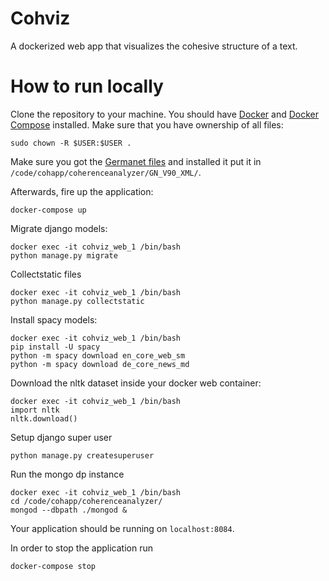 # Cohviz

A dockerized web app that visualizes the cohesive structure of a text.

# How to run locally

Clone the repository to your machine. You should have [Docker](https://docs.docker.com/engine/installation/) and [Docker Compose](https://docs.docker.com/compose/install/) installed. Make sure that you have ownership of all files:

```
sudo chown -R $USER:$USER .
```

Make sure you got the [Germanet files](http://www.sfs.uni-tuebingen.de/GermaNet/) and installed it put it in `/code/cohapp/coherenceanalyzer/GN_V90_XML/`. 


Afterwards, fire up the application:

```
docker-compose up
```

Migrate django models:

```
docker exec -it cohviz_web_1 /bin/bash
python manage.py migrate
```

Collectstatic files

```
docker exec -it cohviz_web_1 /bin/bash
python manage.py collectstatic
```

Install spacy models:

```
docker exec -it cohviz_web_1 /bin/bash
pip install -U spacy
python -m spacy download en_core_web_sm
python -m spacy download de_core_news_md
```

Download the nltk dataset inside your docker web container: 

```
docker exec -it cohviz_web_1 /bin/bash
import nltk
nltk.download()
```

Setup django super user

```
python manage.py createsuperuser
```

Run the mongo dp instance

```
docker exec -it cohviz_web_1 /bin/bash
cd /code/cohapp/coherenceanalyzer/
mongod --dbpath ./mongod &
```

Your application should be running on `localhost:8084`. 

In order to stop the application run

```
docker-compose stop
```
